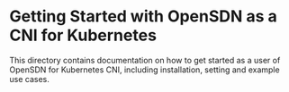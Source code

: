 Getting Started with OpenSDN as a CNI for Kubernetes
============================================================

This directory contains documentation on how to get started as a user of OpenSDN for Kubernetes CNI,
including installation, setting and example use cases.
